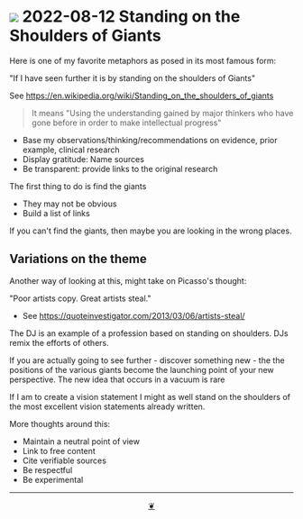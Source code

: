 # [![](https://pushme-pullyou.github.io/tootoo-2022/assets/icons/mark-github.svg )]( https://github.com/evereverland/2022/blob/main/journal/2022-08-12-standing-on-the-shoulders-of-giants.md "Source code on GitHub" ) 2022-08-12 Standing on the Shoulders of Giants

Here is one of my favorite metaphors as posed in its most famous form:

"If I have seen further it is by standing on the shoulders of Giants"

See https://en.wikipedia.org/wiki/Standing_on_the_shoulders_of_giants

> It means "Using the understanding gained by major thinkers who have gone before in order to make intellectual progress"

* Base my observations/thinking/recommendations on evidence, prior example, clinical research
* Display gratitude: Name sources
* Be transparent: provide links to the original research

The first thing to do is find the giants

* They may not be obvious
* Build a list of links

If you can't find the giants, then maybe you are looking in the wrong places.


## Variations on the theme

Another way of looking at this, might take on Picasso's thought:

"Poor artists copy. Great artists steal."

* See https://quoteinvestigator.com/2013/03/06/artists-steal/

The DJ is an example of a profession based on standing on shoulders. DJs remix the efforts of others.

If you are actually going to see further - discover something new - the the positions of the various giants become the launching point of your new perspective. The new idea that occurs in a vacuum is rare

If I am to create a vision statement I might as well stand on the shoulders of the most excellent vision statements already written.


More thoughts around this:

* Maintain a neutral point of view
* Link to free content
* Cite verifiable sources
* Be respectful
* Be experimental



***

<center title="Hello! Click me to go up to the top" ><a class=aDingbat href=javascript:window.scrollTo(0,0);> ❦ </a></center>